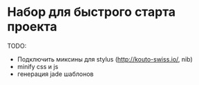 Набор для быстрого старта проекта
====================

TODO:
* Подключить миксины для stylus (http://kouto-swiss.io/, nib)
* minify css и js
* генерация jade шаблонов
